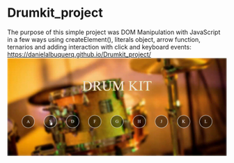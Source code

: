 # Drumkit_project
The purpose of this simple project was DOM Manipulation with JavaScript in a few ways using createElement(), literals object, 
arrow function, ternarios and adding interaction with click and keyboard events: https://danielalbuquerq.github.io/Drumkit_project/
![](https://github.com/DanielAlbuquerq/Drumkit_project/blob/master/Drumkit.gif)


